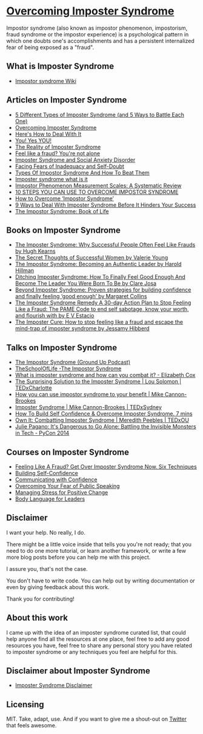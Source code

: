 # [Overcoming Imposter Syndrome](https://github.com/afaqahmedkhan/overcoming-imposter-syndrome "Overcoming Imposter Syndrome")
Impostor syndrome (also known as impostor phenomenon, impostorism, fraud syndrome or the impostor experience) is a psychological pattern in which one doubts one's accomplishments and has a persistent internalized fear of being exposed as a "fraud".

## What is Imposter Syndrome

- [Impostor syndrome Wiki](https://en.wikipedia.org/wiki/Impostor_syndrome)

## Articles on Imposter Syndrome

- [5 Different Types of Imposter Syndrome (and 5 Ways to Battle Each One)](https://www.themuse.com/advice/5-different-types-of-imposter-syndrome-and-5-ways-to-battle-each-one)
- [Overcoming Imposter Syndrome](https://hbr.org/2008/05/overcoming-imposter-syndrome)
- [Here's How to Deal With It](https://time.com/5312483/how-to-deal-with-impostor-syndrome/)
- [You! Yes YOU!](https://mozilla.github.io/maintainer-cohort/articles/week-1/#you--yes-you)
- [The Reality of Imposter Syndrome](https://www.psychologytoday.com/us/blog/real-women/201809/the-reality-imposter-syndrome)
- [Feel like a fraud? You're not alone](https://www.apa.org/gradpsych/2013/11/fraud)
- [Imposter Syndrome and Social Anxiety Disorder](https://www.verywellmind.com/imposter-syndrome-and-social-anxiety-disorder-4156469)
- [Facing Fears of Inadequacy and Self-Doubt](https://www.mindtools.com/pages/article/overcoming-impostor-syndrome.htm)
- [Types Of Impostor Syndrome And How To Beat Them](https://www.fastcompany.com/40421352/the-five-types-of-impostor-syndrome-and-how-to-beat-them)
- [Imposter syndrome what is it](https://www.independent.co.uk/life-style/imposter-syndrome-what-is-it-psychological-disorder-career-a8666471.html)
- [Impostor Phenomenon Measurement Scales: A Systematic Review](https://www.frontiersin.org/articles/10.3389/fpsyg.2019.00671/full)
- [10 STEPS YOU CAN USE TO OVERCOME IMPOSTOR SYNDROME](https://impostorsyndrome.com/10-steps-overcome-impostor/)
- [How to Overcome ‘Impostor Syndrome’](https://www.nytimes.com/guides/working-womans-handbook/overcome-impostor-syndrome)
- [9 Ways to Deal With Imposter Syndrome Before It Hinders Your Success](https://blog.hubspot.com/marketing/impostor-syndrome-tips)
- [The Impostor Syndrome: Book of Life](https://www.theschooloflife.com/thebookoflife/the-impostor-syndrome/)

## Books on Imposter Syndrome

- [The Imposter Syndrome: Why Successful People Often Feel Like Frauds by Hugh Kearns](https://www.goodreads.com/book/show/37797645-the-imposter-syndrome)
- [The Secret Thoughts of Successful Women by Valerie Young](https://www.goodreads.com/book/show/10878510-the-secret-thoughts-of-successful-women)
- [The Impostor Syndrome: Becoming an Authentic Leader by Harold Hillman](https://www.goodreads.com/book/show/19304023-the-impostor-syndrome)
- [Ditching Imposter Syndrome: How To Finally Feel Good Enough And Become The Leader You Were Born To Be by Clare Josa ](https://www.goodreads.com/book/show/50187314-ditching-imposter-syndrome)
- [Beyond Imposter Syndrome: Proven strategies for building confidence and finally feeling ‘good enough’ by Margaret Collins](https://www.goodreads.com/book/show/38261524-beyond-imposter-syndrome)
- [The Imposter Syndrome Remedy A 30-day Action Plan to Stop Feeling Like a Fraud: The PAME Code to end self sabotage, know your worth, and flourish with by E V Estacio](https://www.goodreads.com/book/show/39939594-the-imposter-syndrome-remedy-a-30-day-action-plan-to-stop-feeling-like-a)
- [The Imposter Cure: How to stop feeling like a fraud and escape the mind-trap of imposter syndrome by Jessamy Hibberd](https://www.goodreads.com/book/show/53019828-the-imposter-cure)

## Talks on Imposter Syndrome

- [The Impostor Syndrome (Ground Up Podcast)](https://www.youtube.com/watch?v=FQQPuQtIg4o)
- [TheSchoolOfLife -The Impostor Syndrome](https://www.youtube.com/watch?v=eqhUHyVpAwE)
- [What is imposter syndrome and how can you combat it? - Elizabeth Cox](https://www.youtube.com/watch?v=ZQUxL4Jm1Lo)
- [The Surprising Solution to the Imposter Syndrome | Lou Solomon | TEDxCharlotte](https://www.youtube.com/watch?v=whyUPLJZljE)
- [How you can use impostor syndrome to your benefit | Mike Cannon-Brookes](https://www.youtube.com/watch?v=ZkwqZfvbdFw)
- [Imposter Syndrome  | Mike Cannon-Brookes | TEDxSydney](https://www.youtube.com/watch?v=zNBmHXS3A6I)
- [How To Build Self Confidence & Overcome Imposter Syndrome. 7 mins](https://www.youtube.com/watch?v=6pHB0CgRBHg)
- [Own It: Combatting Imposter Syndrome | Meredith Peebles | TEDxOU](https://www.youtube.com/watch?v=Io65fyW1Xy0)
- [Julie Pagano: It's Dangerous to Go Alone: Battling the Invisible Monsters in Tech - PyCon 2014](https://www.youtube.com/watch?v=1i8ylq4j_EY)

## Courses on Imposter Syndrome

- [Feeling Like A Fraud? Get Over Imposter Syndrome Now. Six Techniques](https://www.udemy.com/course/imposter-syndrome/)
- [Building Self-Confidence](https://www.linkedin.com/learning/building-self-confidence)
- [Communicating with Confidence](https://www.linkedin.com/learning/communicating-with-confidence)
- [Overcoming Your Fear of Public Speaking](https://www.linkedin.com/learning/overcoming-your-fear-of-public-speaking)
- [Managing Stress for Positive Change](https://www.linkedin.com/learning/managing-stress-for-positive-change)
- [Body Language for Leaders](https://www.linkedin.com/learning/body-language-for-leaders)

## Disclaimer

I want your help. No really, I do.

There might be a little voice inside that tells you you're not ready; that you need to do one more tutorial, or learn another framework, or write a few more blog posts before you can help me with this project.

I assure you, that's not the case.

You don't have to write code. You can help out by writing documentation or even by giving feedback about this work.

Thank you for contributing!

## About this work

I came up with the idea of an imposter syndrome curated list, that could help anyone find all the resources at one place, feel free to add any good resources you have, feel free to share any personal story you have related to imposter syndrome or any techniques you feel are helpful for this.

## Disclaimer about Imposter Syndrome

- [Imposter Syndrome Disclaimer](https://github.com/adriennefriend/imposter-syndrome-disclaimer)

## Licensing
MIT. Take, adapt, use. And if you want to give me a shout-out on [Twitter](https://twitter.com/Afaq_A_Khan) that feels awesome.
